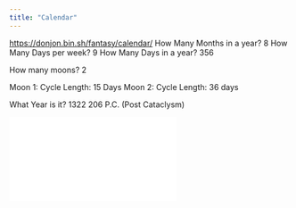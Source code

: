 ```yaml
---
title: "Calendar"
---
```


https://donjon.bin.sh/fantasy/calendar/
How Many Months in a year? 8
How Many Days per week? 9
How Many Days in a year? 356

How many moons? 2

Moon 1:
	Cycle Length: 15 Days
Moon 2:
	Cycle Length: 36 days

What Year is it?
	1322
	206 P.C. (Post Cataclysm)



![calendar](Attatchments/calendar.json)

